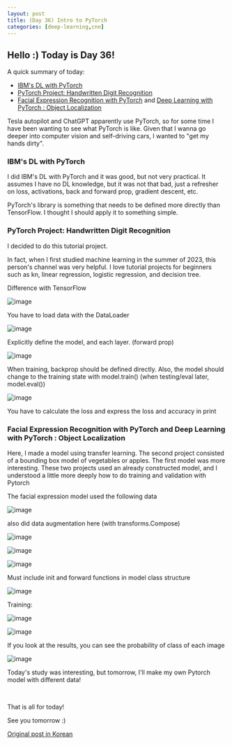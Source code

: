 ```yaml
---
layout: post
title: (Day 36) Intro to PyTorch
categories: [deep-learning,cnn]
---
```


## Hello :) Today is Day 36!
A quick summary of today:
* [IBM's DL with PyTorch](https://www.coursera.org/learn/deep-neural-networks-with-pytorch)
* [PyTorch Project: Handwritten Digit Recognition](https://www.youtube.com/watch?v=vBlO87ZAiiw&ab_channel=NeuralNine)
* [Facial Expression Recognition with PyTorch](https://www.coursera.org/projects/facial-expression-recognition-with-pytorch) and [Deep Learning with PyTorch : Object Localization](https://www.coursera.org/projects/deep-learning-with-pytorch--object-localization)

Tesla autopilot and ChatGPT apparently use PyTorch, so for some time I have been wanting to see what PyTorch is like. Given that I wanna go deeper into computer vision and self-driving cars, I wanted to "get my hands dirty". 

### IBM's DL with PyTorch

I did IBM's DL with PyTorch and it was good, but not very practical. It assumes I have no DL knowledge, but it was not that bad, just a refresher on loss, activations, back and forward prop, gradient descent, etc. 

PyTorch's library is something that needs to be defined more directly than TensorFlow. I thought I should apply it to something simple.

### PyTorch Project: Handwritten Digit Recognition

I decided to do this tutorial project.

In fact, when I first studied machine learning in the summer of 2023, this person's channel was very helpful. I love tutorial projects for beginners such as kn, linear regression, logistic regression, and decision tree.

Difference with TensorFlow

![image](https://github.com/ivanstudyblog/ivanstudyblog.github.io/assets/167014511/64b316b6-4b4b-4fff-b2e4-2e7b13e42321)

You have to load data with the DataLoader 

![image](https://github.com/ivanstudyblog/ivanstudyblog.github.io/assets/167014511/d5fadd00-3526-4f70-88a9-7a4516d6e11b)

Explicitly define the model, and each layer. (forward prop)

![image](https://github.com/ivanstudyblog/ivanstudyblog.github.io/assets/167014511/a812e30f-5f60-4892-9aec-414981aca4b1)

When training, backprop should be defined directly. Also, the model should change to the training state with model.train() (when testing/eval later, model.eval())

![image](https://github.com/ivanstudyblog/ivanstudyblog.github.io/assets/167014511/d6362ec6-807d-49d4-aacf-272887d3ad3a)

You have to calculate the loss and express the loss and accuracy in print

### Facial Expression Recognition with PyTorch and Deep Learning with PyTorch : Object Localization

Here, I made a model using transfer learning. The second project consisted of a bounding box model of vegetables or apples. The first model was more interesting. These two projects used an already constructed model, and I understood a little more deeply how to do training and validation with Pytorch

The facial expression model used the following data

![image](https://github.com/ivanstudyblog/ivanstudyblog.github.io/assets/167014511/6fe18f0c-5514-4bef-b0c8-c1dd382b270f)

also did data augmentation here (with transforms.Compose)

![image](https://github.com/ivanstudyblog/ivanstudyblog.github.io/assets/167014511/a4adebf0-939e-41ac-aba0-42ef57788109)

![image](https://github.com/ivanstudyblog/ivanstudyblog.github.io/assets/167014511/d1132bed-72db-4c0d-8312-2d2d6f6ea5e2)

![image](https://github.com/ivanstudyblog/ivanstudyblog.github.io/assets/167014511/79d7088c-c960-4495-a94a-60f9cbb73c93)

Must include init and forward functions in model class structure

![image](https://github.com/ivanstudyblog/ivanstudyblog.github.io/assets/167014511/e41c6f1d-e368-497c-b068-fe5eb8924717)

Training:

![image](https://github.com/ivanstudyblog/ivanstudyblog.github.io/assets/167014511/59776215-ee97-4788-9364-5e40c86a63a5)

![image](https://github.com/ivanstudyblog/ivanstudyblog.github.io/assets/167014511/26b545ca-332c-4c6b-99e1-c7fa00cf3d84)

If you look at the results, you can see the probability of class of each image

![image](https://github.com/ivanstudyblog/ivanstudyblog.github.io/assets/167014511/d3e8acb6-fd22-48dc-9883-0079fff6274a)

Today's study was interesting, but tomorrow, I'll make my own Pytorch model with different data!

<br/>

That is all for today!

See you tomorrow :)

[Original post in Korean](https://50daysml.blogspot.com/2024/02/day-36-intro-to-pytorch.html)
